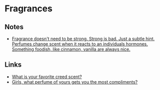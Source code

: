 # Fragrances

## Notes

- [Fragrance doesn't need to be strong. Strong is bad. Just a subtle hint. Perfumes change scent when it reacts to an individuals hormones. Something foodish, like cinnamon, vanilla are always nice.](https://www.reddit.com/r/TheGirlSurvivalGuide/comments/ygvz2w/can_someone_explain_smellperfume_culture_pls_i/)

## Links

- [What is your favorite creed scent?](https://www.reddit.com/r/fragrance/comments/wikh80/what_is_your_favourite_creed_scent/)
- [Girls, what perfume of yours gets you the most compliments?](https://www.reddit.com/r/TheGirlSurvivalGuide/comments/yrgzut/girls_what_perfume_of_yours_gets_you_the_most/)
